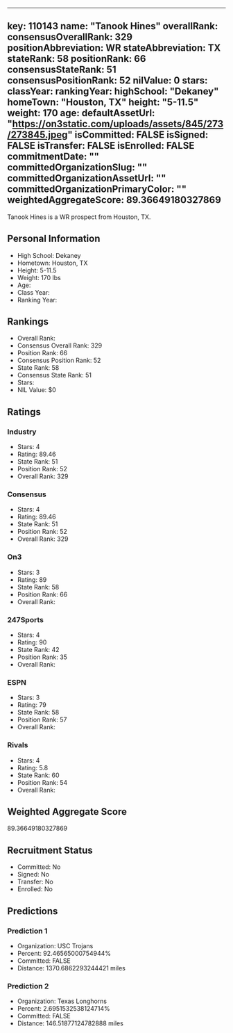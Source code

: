 ---
  key: 110143
  name: "Tanook Hines"
  overallRank: 
  consensusOverallRank: 329
  positionAbbreviation: WR
  stateAbbreviation: TX
  stateRank: 58
  positionRank: 66
  consensusStateRank: 51
  consensusPositionRank: 52
  nilValue: 0
  stars: 
  classYear: 
  rankingYear: 
  highSchool: "Dekaney"
  homeTown: "Houston, TX"
  height: "5-11.5"
  weight: 170
  age: 
  defaultAssetUrl: "https://on3static.com/uploads/assets/845/273/273845.jpeg"
  isCommitted: FALSE
  isSigned: FALSE
  isTransfer: FALSE
  isEnrolled: FALSE
  commitmentDate: ""
  committedOrganizationSlug: ""
  committedOrganizationAssetUrl: ""
  committedOrganizationPrimaryColor: ""
  weightedAggregateScore: 89.36649180327869
  ---
  
  Tanook Hines is a WR prospect from Houston, TX.
  
  ## Personal Information
  - High School: Dekaney
  - Hometown: Houston, TX
  - Height: 5-11.5
  - Weight: 170 lbs
  - Age: 
  - Class Year: 
  - Ranking Year: 
  
  ## Rankings
  - Overall Rank: 
  - Consensus Overall Rank: 329
  - Position Rank: 66
  - Consensus Position Rank: 52
  - State Rank: 58
  - Consensus State Rank: 51
  - Stars: 
  - NIL Value: $0
  
  ## Ratings
  
  ### Industry
  - Stars: 4
  - Rating: 89.46
  - State Rank: 51
  - Position Rank: 52
  - Overall Rank: 329
  
  ### Consensus
  - Stars: 4
  - Rating: 89.46
  - State Rank: 51
  - Position Rank: 52
  - Overall Rank: 329
  
  ### On3
  - Stars: 3
  - Rating: 89
  - State Rank: 58
  - Position Rank: 66
  - Overall Rank: 
  
  ### 247Sports
  - Stars: 4
  - Rating: 90
  - State Rank: 42
  - Position Rank: 35
  - Overall Rank: 
  
  ### ESPN
  - Stars: 3
  - Rating: 79
  - State Rank: 58
  - Position Rank: 57
  - Overall Rank: 
  
  ### Rivals
  - Stars: 4
  - Rating: 5.8
  - State Rank: 60
  - Position Rank: 54
  - Overall Rank: 
  
  ## Weighted Aggregate Score
  89.36649180327869
  
  ## Recruitment Status
  - Committed: No
  - Signed: No
  - Transfer: No
  - Enrolled: No
  
  
  
  ## Predictions
  
  ### Prediction 1
  - Organization: USC Trojans
  - Percent: 92.46565000754944%
  - Committed: FALSE
  - Distance: 1370.6862293244421 miles
  
  ### Prediction 2
  - Organization: Texas Longhorns
  - Percent: 2.6951532538124714%
  - Committed: FALSE
  - Distance: 146.51877124782888 miles
  